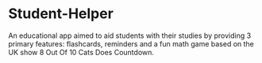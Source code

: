 # Student-Helper
An educational app aimed to aid students with their studies by providing 3 primary features: flashcards, reminders and a fun math game based on the UK show 8 Out Of 10 Cats Does Countdown.
